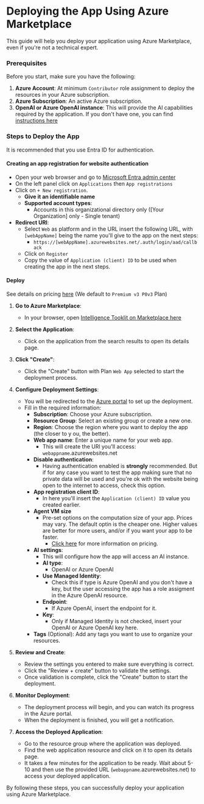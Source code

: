 # Deploying the App Using Azure Marketplace
This guide will help you deploy your application using Azure Marketplace, even if you're not a technical expert.

### Prerequisites
Before you start, make sure you have the following:

1. **Azure Account**: At minimum `Contributor` role assignment to deploy the resources in your Azure subscription.
2. **Azure Subscription**: An active Azure subscription.
3. **OpenAI or Azure OpenAI instance**: This will provide the AI capabilities required by the application. If you don't have one, you can find [instructions here](../../OPENAI.md)

### Steps to Deploy the App

It is recommended that you use Entra ID for authentication.

#### Creating an app registration for website authentication

- Open your web browser and go to [Microsoft Entra admin center](https://entra.microsoft.com/#view/Microsoft_AAD_RegisteredApps/ApplicationsListBlade)
- On the left panel click on `Applications` then `App registrations`
- Click on `+ New registration`.
    - **Give it an identifiable name**
    - **Supported account types**:
        - Accounts in this organizational directory only ([Your Organization] only - Single tenant) 
- **Redirect URI**:
    - Select `Web` as platform and in the URL insert the following URL, with `[webAppName]` being the name you'll give to the app on the next steps: 
        - `https://[webAppName].azurewebsites.net/.auth/login/aad/callback`
    - Click on `Register`
    - Copy the value of `Application (client) ID` to be used when creating the app in the next steps.

#### Deploy
See details on pricing [here](https://azure.microsoft.com/en-us/pricing/details/app-service/linux/) (We default to `Premium v3 P0v3` Plan)

1. **Go to Azure Marketplace**:

    - In your browser, open [Intelligence Tooklit on Marketplace here](https://portal.azure.com/#create/msr-resilience.itk_app_servicewebapp)

2. **Select the Application**:
    - Click on the application from the search results to open its details page.

3. **Click "Create"**:
    - Click the "Create" button with Plan `Web App` selected to start the deployment process.

4. **Configure Deployment Settings**:
    - You will be redirected to the [Azure portal](https://portal.azure.com) to set up the deployment.
    - Fill in the required information:
        - **Subscription**: Choose your Azure subscription.
        - **Resource Group**: Select an existing group or create a new one.
        - **Region**: Choose the region where you want to deploy the app (the closer to y ou, the better).
        - **Web app name**: Enter a unique name for your web app.
            - This will create the URl you'll access:
                `webappname`.azurewebsites.net
        - **Disable authentication**:
            - Having authentication enabled is **strongly** recommended. But if for any case you want to test the app making sure that no private data will be used and you're ok with the website being open to the internet to access, check this option.
        - **App registration client ID**:
            - In here you'll insert the `Application (client) ID` value you created earlier.
        - **Agent VM size**
            - Pre-set options on the computation size of your app. Prices may vary. The default optin is the cheaper one. Higher values are better for more users, and/or if you want your app to be faster.
                - [Click here](https://azure.microsoft.com/en-us/pricing/details/app-service/linux/) for more information on pricing.
        - **AI settings**:
            - This will configure how the app will access an AI instance.
            - **AI type**: 
                - OpenAI or Azure OpenAI
            - **Use Managed Identity**:
                - Check this if type is Azure OpenAI and you don't have a key, but the user accessing the app has a role assigment in the Azure OpenAI resource.
            - **Endpoint**:
                - If Azure OpenAI, insert the endpoint for it.
            - **Key**:
                - Only if Managed Identity is not checked, insert your OpenAI or Azure OpenAI key here.
        - **Tags** (Optional): Add any tags you want to use to organize your resources.

5. **Review and Create**:
    - Review the settings you entered to make sure everything is correct.
    - Click the "Review + create" button to validate the settings.
    - Once validation is complete, click the "Create" button to start the deployment.

6. **Monitor Deployment**:
    - The deployment process will begin, and you can watch its progress in the Azure portal.
    - When the deployment is finished, you will get a notification.

7. **Access the Deployed Application**:
    - Go to the resource group where the application was deployed.
    - Find the web application resource and click on it to open its details page.
    - It takes a few minutes for the application to be ready. Wait about 5-10 and then use the provided URL (`webappname`.azurewebsites.net) to access your deployed application.

By following these steps, you can successfully deploy your application using Azure Marketplace.